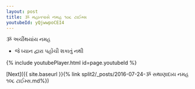 ```yaml
---
layout: post
title: ૐ મહાતપાસે નમહ ૧૦૮ ટાઈમ્સ
youtubeId: yQjwwpoCEI4
---
```

 
 
 ૐ અચીંથયાંય નમહ  
 
 -  જે ધ્યાન દ્વારા પહોંચી શકાતું નથી 
 
  
 
  
 
 
 
 
 
 


{% include youtubePlayer.html id=page.youtubeId %}
 
[Next]({{ site.baseurl }}{% link  split2/_posts/2016-07-24-ૐ સથાણાદાય નમહ ૧૦૮ ટાઈમ્સ.md%})
 
